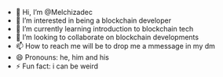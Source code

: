 - 👋 Hi, I’m @Melchizadec
- 👀 I’m interested in being a blockchain developer
- 🌱 I’m currently learning introduction to blockchain tech
- 💞️ I’m looking to collaborate on blockchain developments
- 📫 How to reach me will be to drop me a mmessage in my dm
- 😄 Pronouns: he, him and his
- ⚡ Fun fact: i can be weird

<!---
Melchizadec/Melchizadec is a ✨ special ✨ repository because its `README.md` (this file) appears on your GitHub profile.
You can click the Preview link to take a look at your changes.
--->
